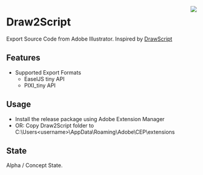 <a href="https://travis-ci.org/GreyRook/Draw2Script)"><img src="https://travis-ci.org/GreyRook/Draw2Script.svg?branch=master" align=right></a>

# Draw2Script
Export Source Code from Adobe Illustrator.  Inspired by [DrawScript](http://drawscri.pt/)

## Features

 * Supported Export Formats
   * EaselJS tiny API
   * PIXI_tiny API

## Usage
 * Install the release package using Adobe Extension Manager
 * OR: Copy Draw2Script folder to C:\Users\<username>\AppData\Roaming\Adobe\CEP\extensions
  
## State

Alpha / Concept State.
